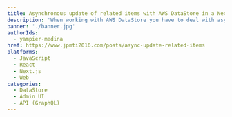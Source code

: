 ```yaml
---
title: Asynchronous update of related items with AWS DataStore in a Next.js web app.
description: 'When working with AWS DataStore you have to deal with async / await operations. Updating a list of items when the order of async operations execution is not mandatory is viable to do with Promise.all() and map. Updating related items, where the promise result from the previous item is needed as input for the next item, can be achieved with the for await...of statement.'
banner: './banner.jpg'
authorIds:
  - yampier-medina
href: https://www.jpmti2016.com/posts/async-update-related-items
platforms:
  - JavaScript
  - React
  - Next.js
  - Web
categories:
  - DataStore
  - Admin UI
  - API (GraphQL)
---
```

